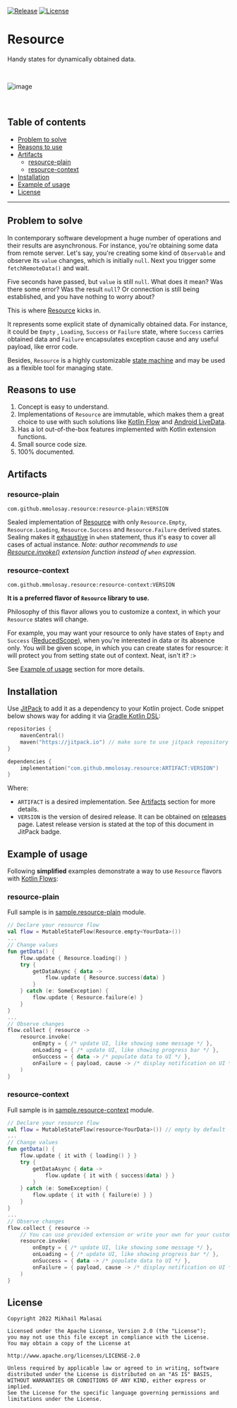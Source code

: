 [![Release](https://jitpack.io/v/mmolosay/resource.svg)](https://jitpack.io/#mmolosay/resource)
[![License](https://img.shields.io/badge/license-Apache%20License%202.0-blue.svg?style=flat)](https://www.apache.org/licenses/LICENSE-2.0)

# Resource

Handy states for dynamically obtained data.

</br>

![image](https://user-images.githubusercontent.com/32337243/182114878-674467ad-67b1-48aa-98bc-6a2b20e8e576.png)

</br>

## Table of contents

* [Problem to solve](#problem-to-solve)
* [Reasons to use](#reasons-to-use)
* [Artifacts](#artifacts)
    * [resource-plain](#resource-plain)
    * [resource-context](#resource-context)
* [Installation](#installation)
* [Example of usage](#example-of-usage)
* [License](#license)

------

## Problem to solve

In contemporary software development a huge number of operations and their results are asynchronous.
For instance, you're obtaining some data from remote server. Let's say, you're creating some kind
of `Observable` and observe its `value` changes, which is initially `null`. Next you trigger
some `fetchRemoteData()` and wait.

Five seconds have passed, but `value` is still `null`. What does it mean? Was there some error? Was
the result `null`? Or connection is still being established, and you have nothing to worry about?

This is where [Resource](/resource-plain/src/main/kotlin/com/mmolosay/resource/Resource.kt) kicks
in.

It represents some explicit state of dynamically obtained data. For instance, it could be `Empty`
, `Loading`, `Success` or `Failure` state, where `Success` carries obtained data and `Failure`
encapsulates exception cause and any useful payload, like error code.

Besides, `Resource` is a highly customizable [state machine](https://en.wikipedia.org/wiki/Finite-state_machine) 
and may be used as a flexible tool for managing state.

## Reasons to use

1. Concept is easy to understand.
2. Implementations of `Resource` are immutable, which makes them a great choice to use with such
   solutions
   like [Kotlin Flow](https://kotlin.github.io/kotlinx.coroutines/kotlinx-coroutines-core/kotlinx.coroutines.flow/-flow/)
   and [Android LiveData](https://developer.android.com/reference/androidx/lifecycle/LiveData).
3. Has a lot out-of-the-box features implemented with Kotlin extension functions.
3. Small source code size.
4. 100% documented.

## Artifacts

### resource-plain

`com.github.mmolosay.resource:resource-plain:VERSION`

Sealed implementation
of [Resource](/resource-plain/src/main/kotlin/com/mmolosay/resource/Resource.kt) with
only `Resource.Empty`, `Resource.Loading`, `Resource.Success` and `Resource.Failure` derived states.
Sealing makes
it [exhaustive](https://kotlinlang.org/docs/sealed-classes.html#sealed-classes-and-when-expression)
in `when` statement, thus it's easy to cover all cases of actual instance.
*Note: author recommends to
use [Resource.invoke()](/resource-plain/src/main/kotlin/com/mmolosay/resource/ext/ResourceExt.kt#L99)
extension function instead of `when` expression.*

### resource-context

`com.github.mmolosay.resource:resource-context:VERSION`

**It is a preferred flavor of `Resource` library to use.**

Philosophy of this flavor allows you to customize a context, in which your `Resource` states will
change. 

For example, you may want your resource to only have states of `Empty` and `Success` ([ReducedScope](/resource-context/src/main/kotlin/com/mmolosay/resource/scope/ReducedScope.kt)), 
when you're interested in data or its absence only. You will be given scope, in which you can create states for resource: 
it will protect you from setting state out of context. Neat, isn't it? :>

See [Example of usage](#example-of-usage) section for more details.

## Installation

Use [JitPack](https://www.jitpack.io) to add it as a dependency to your Kotlin project.
Code snippet below shows way for adding it
via [Gradle Kotlin DSL](https://docs.gradle.org/current/userguide/kotlin_dsl.html):

```kotlin
repositories {
    mavenCentral()
    maven("https://jitpack.io") // make sure to use jitpack repository
}

dependencies {
    implementation("com.github.mmolosay.resource:ARTIFACT:VERSION")
}
```

Where:

* `ARTIFACT` is a desired implementation. See [Artifacts](#artifacts) section for more details.
* `VERSION` is the version of desired release. It can be obtained
  on [releases](https://github.com/mmolosay/Resource/releases) page. Latest release version is
  stated at the top of this document in JitPack badge.

## Example of usage

Following **simplified** examples demonstrate a way to use `Resource` flavors
with [Kotlin Flows](https://kotlin.github.io/kotlinx.coroutines/kotlinx-coroutines-core/kotlinx.coroutines.flow/-flow/):

### resource-plain

Full sample is in [sample.resource-plain](/sample.resource-plain/src/main/kotlin/Main.kt) module.

```kotlin
// Declare your resource flow
val flow = MutableStateFlow(Resource.empty<YourData>())
...
// Change values
fun getData() {
    flow.update { Resource.loading() }
    try {
        getDataAsync { data ->
            flow.update { Resource.success(data) }
        }
    } catch (e: SomeException) {
        flow.update { Resource.failure(e) }
    }
}
...
// Observe changes
flow.collect { resource ->
    resource.invoke(
        onEmpty = { /* update UI, like showing some message */ },
        onLoading = { /* update UI, like showing progress bar */ },
        onSuccess = { data -> /* populate data to UI */ },
        onFailure = { payload, cause -> /* display notification on UI */ }
    )
}
```

### resource-context

Full sample is in [sample.resource-context](/sample.resource-context/src/main/kotlin/Main.kt) module.

```kotlin
// Declare your resource flow
val flow = MutableStateFlow(resource<YourData>()) // empty by default
...
// Change values
fun getData() {
    flow.update { it with { loading() } }
    try {
        getDataAsync { data ->
            flow.update { it with { success(data) } }
        }
    } catch (e: SomeException) {
        flow.update { it with { failure(e) } }
    }
}
...
// Observe changes
flow.collect { resource ->
    // You can use provided extension or write your own for your custom states
    resource.invoke(
        onEmpty = { /* update UI, like showing some message */ },
        onLoading = { /* update UI, like showing progress bar */ },
        onSuccess = { data -> /* populate data to UI */ },
        onFailure = { payload, cause -> /* display notification on UI */ }
    )
}
```

## License

```text
Copyright 2022 Mikhail Malasai

Licensed under the Apache License, Version 2.0 (the "License");
you may not use this file except in compliance with the License.
You may obtain a copy of the License at

http://www.apache.org/licenses/LICENSE-2.0

Unless required by applicable law or agreed to in writing, software
distributed under the License is distributed on an "AS IS" BASIS,
WITHOUT WARRANTIES OR CONDITIONS OF ANY KIND, either express or implied.
See the License for the specific language governing permissions and
limitations under the License.
```
